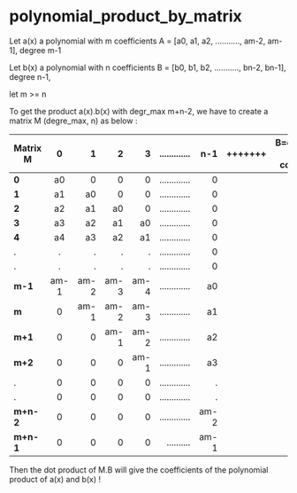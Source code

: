 # polynomial_product_by_matrix

Let a(x) a polynomial with m coefficients A = [a0, a1, a2, ..........., am-2, am-1], degree m-1

Let b(x) a polynomial with n coefficients B = [b0, b1, b2, ..........., bn-2, bn-1], degree n-1,

let m >= n 


To get the product a(x).b(x) with degr_max m+n-2, we have to create a matrix M (degre_max, n) as below :


|Matrix M|     0|  1|  2|  3| .............| n-1| +++++++ |B=coeff. bn in column|
|-----|:------:|------:| ------:|------:|------:|------:|---:|---:|
|**0**|     a0|  0|  0|  0| .............| 0|   |b0|
|**1**|     a1|  a0|  0|  0| .............| 0| |b1|
|**2**|     a2|  a1|  a0|  0| .............| 0 | |b2|
|**3**|     a3|  a2|  a1|  a0| .............| 0|   |.|
|**4**|     a4|  a3|  a2|  a1| .............| 0| |.|
|.|     .|  .|  .|  .| .............| 0||bn-3|
|.|     .|  .|  .|  .| .............| 0||bn-2|
|**m-1**|     am-1|  am-2|  am-3|  am-4| .............| a0| |bn-1|
|**m**|     0|  am-1|  am-2|  am-3| .............| a1|
|**m+1**|     0|  0|  am-1| am-2| .............| a2|
|**m+2**|     0|  0|  0|  am-1| .............| a3|
|.|     0|  0|  0|  0| .............| .| 
|.|     0|  0|  0|  0| .............| .| 
|**m+n-2**|     0|  0|  0|  0| .............| am-2| 
|**m+n-1**|  0|   0|    0|  0| .......... |am-1|


Then the dot product of M.B will give the coefficients of the polynomial product of a(x) and b(x) !

